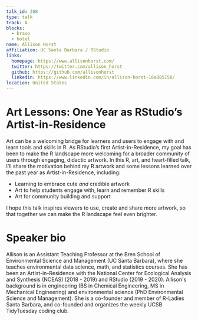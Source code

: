 ```yaml
---
talk_id: 308
type: talk
track: A
blocks:
  - bravo
  - hotel
name: Allison Horst
affiliation: UC Santa Barbara / RStudio
links:
  homepage: https://www.allisonhorst.com/
  twitter: https://twitter.com/allison_horst
  github: https://github.com/allisonhorst
  linkedin: https://www.linkedin.com/in/allison-horst-16a885158/
location: United States
---
```


# Art Lessons: One Year as RStudio’s Artist-in-Residence

Art can be a welcoming bridge for learners and users to engage with and learn tools and skills in R. As RStudio’s first Artist-in-Residence, my goal has been to make the R landscape more welcoming for a broader community of users through engaging, didactic artwork. In this R, art, and heart-filled talk, I’ll share the motivation behind my R artwork and some lessons learned over the past year as Artist-in-Residence, including: 

- Learning to embrace cute *and* credible artwork
- Art to help students engage with, learn and remember R skills
- Art for community building and support

I hope this talk inspires viewers to use, create and share more artwork, so that together we can make the R landscape feel even brighter.

# Speaker bio

Allison is an Assistant Teaching Professor at the Bren School of Environmental Science and Management (UC Santa Barbara), where she teaches environmental data science, math, and statistics courses. She has been an Artist-in-Residence with the National Center for Ecological Analysis and Synthesis (NCEAS) (2018 - 2019) and RStudio (2019 - 2020). Allison's background is in engineering (BS in Chemical Engineering, MS in Mechanical Engineering) and environmental science (PhD Environmental Science and Management). She is a co-founder and member of R-Ladies Santa Barbara, and co-founded and organizes the weekly UCSB TidyTuesday coding club. 
